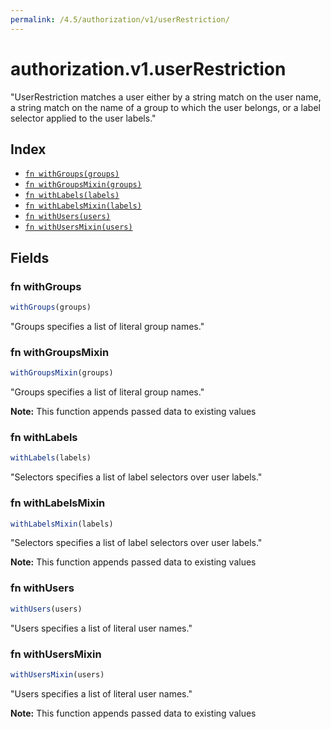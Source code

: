 ```yaml
---
permalink: /4.5/authorization/v1/userRestriction/
---
```


# authorization.v1.userRestriction

"UserRestriction matches a user either by a string match on the user name, a string match on the name of a group to which the user belongs, or a label selector applied to the user labels."

## Index

* [`fn withGroups(groups)`](#fn-withgroups)
* [`fn withGroupsMixin(groups)`](#fn-withgroupsmixin)
* [`fn withLabels(labels)`](#fn-withlabels)
* [`fn withLabelsMixin(labels)`](#fn-withlabelsmixin)
* [`fn withUsers(users)`](#fn-withusers)
* [`fn withUsersMixin(users)`](#fn-withusersmixin)

## Fields

### fn withGroups

```ts
withGroups(groups)
```

"Groups specifies a list of literal group names."

### fn withGroupsMixin

```ts
withGroupsMixin(groups)
```

"Groups specifies a list of literal group names."

**Note:** This function appends passed data to existing values

### fn withLabels

```ts
withLabels(labels)
```

"Selectors specifies a list of label selectors over user labels."

### fn withLabelsMixin

```ts
withLabelsMixin(labels)
```

"Selectors specifies a list of label selectors over user labels."

**Note:** This function appends passed data to existing values

### fn withUsers

```ts
withUsers(users)
```

"Users specifies a list of literal user names."

### fn withUsersMixin

```ts
withUsersMixin(users)
```

"Users specifies a list of literal user names."

**Note:** This function appends passed data to existing values